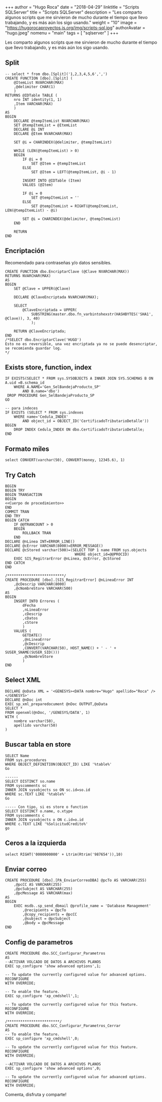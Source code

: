 +++
author = "Hugo Roca"
date =  "2018-04-29"
linktitle = "Scripts SQLServer"
title =  "Scripts SQLServer"
description = "Les comparto algunos scripts que me sirvieron de mucho durante el tiempo que llevo trabajando, y es más aún los sigo usando."
weight = "10"
image =  "https://hugorocaproyectos.js.org/img/scripts-sql.jpg"
authorAvatar =  "hugo.jpeg"
nomenu = "main"
tags = [
    "sqlserver"
]
+++

Les comparto algunos scripts que me sirvieron de mucho durante el tiempo que llevo trabajando, y es más aún los sigo usando.

## Split
```
-- select * from dbo.[Split]('1,2,3,4,5,6',',')
CREATE FUNCTION [dbo].[Split] (
	@ItemList NVARCHAR(MAX)
	,@delimiter CHAR(1)
	)
RETURNS @IDTable TABLE (
	nro INT identity(1, 1)
	,Item VARCHAR(MAX)
	)
AS
BEGIN
	DECLARE @tempItemList NVARCHAR(MAX)
	SET @tempItemList = @ItemList
	DECLARE @i INT
	DECLARE @Item NVARCHAR(MAX)
         
	SET @i = CHARINDEX(@delimiter, @tempItemList)

	WHILE (LEN(@tempItemList) > 0)
	BEGIN
		IF @i = 0
			SET @Item = @tempItemList
		ELSE
			SET @Item = LEFT(@tempItemList, @i - 1)

		INSERT INTO @IDTable (Item)
		VALUES (@Item)

		IF @i = 0
			SET @tempItemList = ''
		ELSE
			SET @tempItemList = RIGHT(@tempItemList, LEN(@tempItemList) - @i)

		SET @i = CHARINDEX(@delimiter, @tempItemList)
	END

	RETURN
END
```
## Encriptación
Recomendado para contraseñas y/o datos sensibles.
```
CREATE FUNCTION dbo.EncriptarClave (@Clave NVARCHAR(MAX))
RETURNS NVARCHAR(MAX)
AS
BEGIN
	SET @Clave = UPPER(@Clave)

	DECLARE @ClaveEncriptada NVARCHAR(MAX);

	SELECT
		@ClaveEncriptada = UPPER(
            SUBSTRING(master.dbo.fn_varbintohexstr(HASHBYTES('SHA1', @Clave)), 3, 40)
            );

	RETURN @ClaveEncriptada;
END
/*SELECT dbo.EncriptarClave('HUGO')
Esto no es reversible, una vez encriptada ya no se puede desencriptar, se recomienda guardar log.
*/
```

## Exists store, function, index
```
IF EXISTS(SELECT * FROM sys.SYSOBJECTS A INNER JOIN SYS.SCHEMAS B ON A.uid =B.schema_id 
    WHERE A.NAME='Gen_SelBandejaProducto_SP' 
        AND B.name='dbo')
 DROP PROCEDURE Gen_SelBandejaProducto_SP 
GO

-- para indeces 
IF EXISTS (SELECT * FROM sys.indexes 
    WHERE name='Cedula_INDEX' 
        AND object_id = OBJECT_ID('CertificadoTributarioDetalle'))
BEGIN
	DROP INDEX Cedula_INDEX ON dbo.CertificadoTributarioDetalle; 
END
```

## Formato miles
```
select CONVERT(varchar(50), CONVERT(money, 12345.6), 1)
```

## Try Catch
```
BEGIN
BEGIN TRY
BEGIN TRANSACTION  
BEGIN
<<Cuerpo de procedimiento>>
END
COMMIT TRAN
END TRY
BEGIN CATCH
	IF @@TRANCOUNT > 0
	BEGIN
		ROLLBACK TRAN
	END
DECLARE @nLinea INT=ERROR_LINE()                            
DECLARE @cError VARCHAR(8000)=ERROR_MESSAGE()                            
DECLARE @cStored varchar(500)=(SELECT TOP 1 name FROM sys.objects 
                                WHERE object_id=@@PROCID)                                           
    EXEC SIS_RegitrarError @nLinea, @cError, @cStored
END CATCH
END 

/**************************/
CREATE PROCEDURE [dbo].[SIS_RegitrarError] @nLineaError INT
	,@cDescrip VARCHAR(8000)
	,@cNombreStore VARCHAR(500)
AS
BEGIN
	INSERT INTO Errores (
		dFecha
		,nLineaError
		,cDescrip
		,cDatos
		,cStore
		)
	VALUES (
		GETDATE()
		,@nLineaError
		,@cDescrip
		,CONVERT(VARCHAR(50), HOST_NAME() + ' - ' + SUSER_SNAME(SUSER_SID()))
		,@cNombreStore
		)     
END
```

## Select XML
```
DECLARE @oData XML = '<GENESYS><DATA nombre="Hugo" apellido="Roca" /></GENESYS>'
DECLARE @nDoc int
EXEC sp_xml_preparedocument @nDoc OUTPUT,@oData
SELECT *	
FROM openxml(@nDoc, '/GENESYS/DATA', 1) 
WITH (
    nombre varchar(50), 
    apellido varchar(50)
)
```

## Buscar tabla en store
```
SELECT Name
FROM sys.procedures
WHERE OBJECT_DEFINITION(OBJECT_ID) LIKE '%table%'
Go

------
SELECT DISTINCT so.name
FROM syscomments sc
INNER JOIN sysobjects so ON sc.id=so.id
WHERE sc.TEXT LIKE '%table%'
Go

----- Con tipo, si es store o function
SELECT DISTINCT o.name, o.xtype
FROM syscomments c
INNER JOIN sysobjects o ON c.id=o.id
WHERE c.TEXT LIKE '%SolicitudCredito%'
go
```

## Ceros a la izquierda
```
select RIGHT('0000000000' + Ltrim(Rtrim('987654')),10)
```

## Enviar correo
```
CREATE PROCEDURE [dbo].[PA_EnviarCorreoDBA] @pcTo AS VARCHAR(255)
	,@pcCC AS VARCHAR(255)
	,@pcSubject AS VARCHAR(255)
	,@pcMessage AS VARCHAR(max)
AS
BEGIN
	EXEC msdb..sp_send_dbmail @profile_name = 'Database Management'
		,@recipients = @pcTo
		,@copy_recipients = @pcCC
		,@subject = @pcSubject
		,@body = @pcMessage
END
```

## Config de parametros
```
CREATE PROCEDURE dbo.SCC_Configurar_Parametros
AS
--ACTIVAR VOLCADO DE DATOS A ARCHIVOS PLANOS  
EXEC sp_configure 'show advanced options',1;

-- To update the currently configured value for advanced options.  
RECONFIGURE
WITH OVERRIDE;

-- To enable the feature.  
EXEC sp_configure 'xp_cmdshell',1;

-- To update the currently configured value for this feature.  
RECONFIGURE
WITH OVERRIDE;

/************************/
CREATE PROCEDURE dbo.SCC_Configurar_Parametros_Cerrar
AS
-- To enable the feature.  
EXEC sp_configure 'xp_cmdshell',0;

-- To update the currently configured value for this feature.  
RECONFIGURE
WITH OVERRIDE;

--ACTIVAR VOLCADO DE DATOS A ARCHIVOS PLANOS  
EXEC sp_configure 'show advanced options',0;

-- To update the currently configured value for advanced options.  
RECONFIGURE
WITH OVERRIDE;
```
Comenta, disfruta y comparte! 
